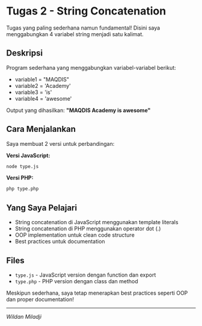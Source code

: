# Tugas 2 - String Concatenation

Tugas yang paling sederhana namun fundamental! Disini saya menggabungkan 4 variabel string menjadi satu kalimat.

## Deskripsi

Program sederhana yang menggabungkan variabel-variabel berikut:
- variable1 = "MAQDIS"
- variable2 = 'Academy'  
- variable3 = 'is'
- variable4 = 'awesome'

Output yang dihasilkan: **"MAQDIS Academy is awesome"**

## Cara Menjalankan

Saya membuat 2 versi untuk perbandingan:

**Versi JavaScript:**
```bash
node type.js
```

**Versi PHP:**
```bash
php type.php
```

## Yang Saya Pelajari

- String concatenation di JavaScript menggunakan template literals
- String concatenation di PHP menggunakan operator dot (.)
- OOP implementation untuk clean code structure
- Best practices untuk documentation

## Files
- `type.js` - JavaScript version dengan function dan export
- `type.php` - PHP version dengan class dan method

Meskipun sederhana, saya tetap menerapkan best practices seperti OOP dan proper documentation!

---
*Wildan Miladji*